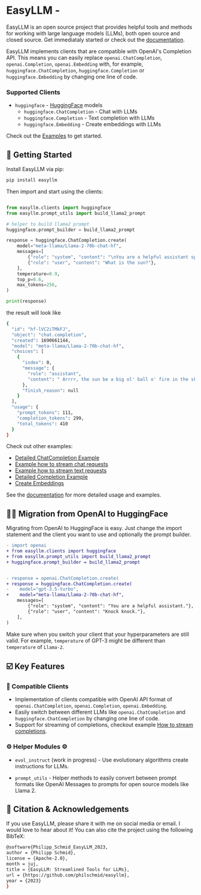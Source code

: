 # EasyLLM - 

EasyLLM is an open source project that provides helpful tools and methods for working with large language models (LLMs), both open source and closed source. Get immediataly started or check out the [documentation](https://philschmid.github.io/easyllm/).

EasyLLM implements clients that are compatible with OpenAI's Completion API. This means you can easily replace `openai.ChatCompletion`, `openai.Completion`, `openai.Embedding` with, for example, `huggingface.ChatCompletion`, `huggingface.Completion` or `huggingface.Embedding` by changing one line of code.

### Supported Clients 

* `huggingface` - [HuggingFace](https://huggingface.co/) models
  * `huggingface.ChatCompletion` - Chat with LLMs
  * `huggingface.Completion` - Text completion with LLMs
  * `huggingface.Embedding` - Create embeddings with LLMs

Check out the [Examples](./examples) to get started.

## 🚀 Getting Started

Install EasyLLM via pip:

```bash
pip install easyllm
```

Then import and start using the clients:

```python

from easyllm.clients import huggingface
from easyllm.prompt_utils import build_llama2_prompt

# helper to build llama2 prompt
huggingface.prompt_builder = build_llama2_prompt

response = huggingface.ChatCompletion.create(
    model="meta-llama/Llama-2-70b-chat-hf",
    messages=[
        {"role": "system", "content": "\nYou are a helpful assistant speaking like a pirate. argh!"},
        {"role": "user", "content": "What is the sun?"},
    ],
    temperature=0.9,
    top_p=0.6,
    max_tokens=256,
)

print(response)
```
the result will look like 

```bash
{
  "id": "hf-lVC2iTMkFJ",
  "object": "chat.completion",
  "created": 1690661144,
  "model": "meta-llama/Llama-2-70b-chat-hf",
  "choices": [
    {
      "index": 0,
      "message": {
        "role": "assistant",
        "content": " Arrrr, the sun be a big ol' ball o' fire in the sky, me hearty! It be the source o' light and warmth for our fair planet, and it be a mighty powerful force, savvy? Without the sun, we'd be sailin' through the darkness, lost and cold, so let's give a hearty \"Yarrr!\" for the sun, me hearties! Arrrr!"
      },
      "finish_reason": null
    }
  ],
  "usage": {
    "prompt_tokens": 111,
    "completion_tokens": 299,
    "total_tokens": 410
  }
}
```

Check out other examples:
* [Detailed ChatCompletion Example](notebooks/chat-completion-api.ipynb)
* [Example how to stream chat requests](notebooks/stream-chat-completions.ipynb)
* [Example how to stream text requests](notebooks/stream-text-completions.ipynb)
* [Detailed Completion Example](notebooks/text-completion-api.ipynb)
* [Create Embeddings](notebooks/get-embeddings)

See the [documentation](https://philschmid.github.io/easyllm/) for more detailed usage and examples.

## 💪🏻 Migration from OpenAI to HuggingFace

Migrating from OpenAI to HuggingFace is easy. Just change the import statement and the client you want to use and optionally the prompt builder.

```diff
- import openai
+ from easyllm.clients import huggingface
+ from easyllm.prompt_utils import build_llama2_prompt
+ huggingface.prompt_builder = build_llama2_prompt


- response = openai.ChatCompletion.create(
+ response = huggingface.ChatCompletion.create(
-    model="gpt-3.5-turbo",
+    model="meta-llama/Llama-2-70b-chat-hf",
    messages=[
        {"role": "system", "content": "You are a helpful assistant."},
        {"role": "user", "content": "Knock knock."},
    ],
)
```

Make sure when you switch your client that your hyperparameters are still valid. For example, `temperature` of GPT-3 might be different than `temperature` of `Llama-2`.

## ☑️ Key Features

### 🤝 Compatible Clients

- Implementation of clients compatible with OpenAI API format of `openai.ChatCompletion`, `openai.Completion`, `openai.Embedding`.
- Easily switch between different LLMs like `openai.ChatCompletion` and `huggingface.ChatCompletion` by changing one line of code. 
- Support for streaming of completions, checkout example [How to stream completions](./notebooks/stream-chat-completions.ipynb).

### ⚙️ Helper Modules ⚙️

- `evol_instruct` (work in progress) - Use evolutionary algorithms create instructions for LLMs.

- `prompt_utils` - Helper methods to easily convert between prompt formats like OpenAI Messages to prompts for open source models like Llama 2.

## 📔 Citation & Acknowledgements

If you use EasyLLM, please share it with me on social media or email. I would love to hear about it!
You can also cite the project using the following BibTeX:

```bash
@software{Philipp_Schmid_EasyLLM_2023,
author = {Philipp Schmid},
license = {Apache-2.0},
month = juj,
title = {EasyLLM: Streamlined Tools for LLMs},
url = {https://github.com/philschmid/easyllm},
year = {2023}
}
```
